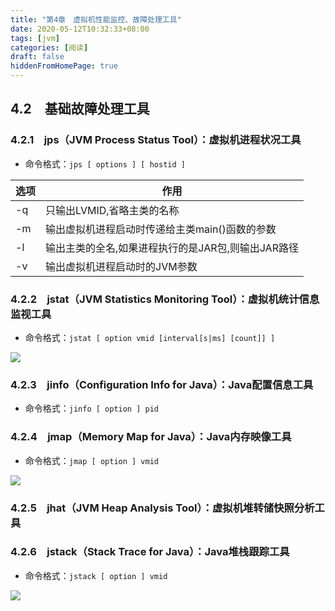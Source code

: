 ```yaml
---
title: "第4章　虚拟机性能监控、故障处理工具"
date: 2020-05-12T10:32:33+08:00
tags: [jvm]
categories: [阅读]
draft: false
hiddenFromHomePage: true
---
```


## 4.2　基础故障处理工具
### 4.2.1　jps（JVM Process Status Tool）：虚拟机进程状况工具
- 命令格式：`jps [ options ] [ hostid ]`

| 选项 | 作用                                               |
| ---- | -------------------------------------------------- |
| -q   | 只输出LVMID,省略主类的名称                         |
| -m   | 输出虚拟机进程启动时传递给主类main()函数的参数     |
| -l   | 输出主类的全名,如果进程执行的是JAR包,则输出JAR路径 |
| -v   | 输出虚拟机进程启动时的JVM参数                      |
### 4.2.2　jstat（JVM Statistics Monitoring Tool）：虚拟机统计信息监视工具
- 命令格式：`jstat [ option vmid [interval[s|ms] [count]] ]`

![](/images/read/jvm/4-2.png)
### 4.2.3　jinfo（Configuration Info for Java）：Java配置信息工具
- 命令格式：`jinfo [ option ] pid`
### 4.2.4　jmap（Memory Map for Java）：Java内存映像工具
- 命令格式：`jmap [ option ] vmid`

![](/images/read/jvm/4-3.png)
### 4.2.5　jhat（JVM Heap Analysis Tool）：虚拟机堆转储快照分析工具
### 4.2.6　jstack（Stack Trace for Java）：Java堆栈跟踪工具
- 命令格式：`jstack [ option ] vmid`

![](/images/read/jvm/4-4.png)